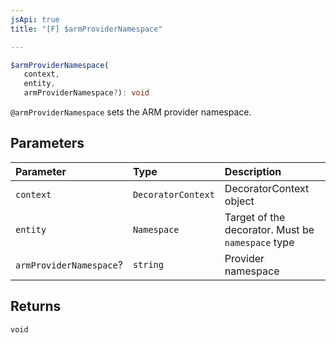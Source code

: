 ```yaml
---
jsApi: true
title: "[F] $armProviderNamespace"

---
```

```ts
$armProviderNamespace(
   context, 
   entity, 
   armProviderNamespace?): void
```

`@armProviderNamespace` sets the ARM provider namespace.

## Parameters

| Parameter | Type | Description |
| :------ | :------ | :------ |
| `context` | `DecoratorContext` | DecoratorContext object |
| `entity` | `Namespace` | Target of the decorator. Must be `namespace` type |
| `armProviderNamespace`? | `string` | Provider namespace |

## Returns

`void`
